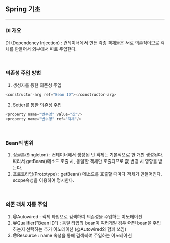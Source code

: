 ## Spring 기초
--- 
### DI 개요
DI (Dependency Injection) : 컨테이너에서 만든 각종 객체들은 서로 의존적이므로 객체를 만들어서 외부에서 따로 주입한다.

<br>

### 의존성 주입 방법
1. 생성자를 통한 의존성 주입
```java
<constructor-arg ref="Bean ID"></constructor-arg>
```

2. Setter를 통한 의존성 주입
```java
<property name="변수명" value="값"/>
<property name="변수명" ref="객체"/>
```
<br>

### Bean의 범위
1. 싱글톤(Singleton) : 컨테이너에서 생성된 빈 객체는 기본적으로 한 개만 생성된다. 따라서 getBean()메소드 호출 시, 동일한 객체만 호출되므로 값 변경 시 영향을 받는다.
2. 프로토타입(Prototype) : getBean() 메소드를 호출할 때마다 객체가 만들어진다. scope속성을 이용하여 명시한다.

<br>

### 의존 객체 자동 주입
1. @Autowired : 객체 타입으로 검색하여 의존성을 주입하는 이노테이션
2. @Qualifier("Bean ID") : 동일 타입의 bean이 여러개일 경우 어떤 bean을 주입하는지 선택하는 추가 이노테이션 (@Autowired와 함께 쓰임)
3. @Resource : name 속성을 통해 검색하여 주입하는 이노테이션